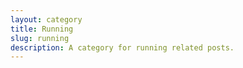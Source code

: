 ```yaml
---
layout: category
title: Running
slug: running
description: A category for running related posts.
---
```


